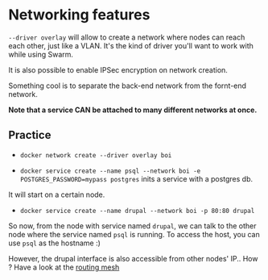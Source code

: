 # Networking features

`--driver overlay` will allow to create a network where nodes can reach each other, just like a VLAN. It's the kind of driver you'll want to work with while using Swarm.

It is also possible to enable IPSec encryption on network creation.

Something cool is to separate the back-end network from the fornt-end network.

**Note that a service CAN be attached to many different networks at once.**

## Practice

- `docker network create --driver overlay boi`



- `docker service create --name psql --network boi -e POSTGRES_PASSWORD=mypass postgres` inits a service with a postgres db.

It will start on a certain node.

- `docker service create --name drupal --network boi -p 80:80 drupal`


So now, from the node with service named `drupal`, we can talk to the other node where the service named `psql` is running. To access the host, you can use `psql` as the hostname :)

However, the drupal interface is also accessible from other nodes' IP.. How ? Have a look at the [routing mesh](./routing-mesh.md)